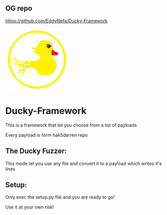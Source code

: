 ## OG repo
https://github.com/EddyNefa/Ducky-Framework

![ducky](https://github.com/EddyNefa/Ducky-Framework/blob/master/ducky.png)
# Ducky-Framework
This is a framework that let you choose from a list of payloads

Every payload is form hak5darren repo


## The Ducky Fuzzer:
This mode let you use any file and convert it to a payload which writes it's lines


## Setup:
Only exec the setup.py file and you are ready to go!





Use it at your own risk!
